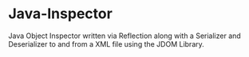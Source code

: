 Java-Inspector
==============

Java Object Inspector written via Reflection along with a Serializer and Deserializer to and from a XML file using the JDOM Library.  
